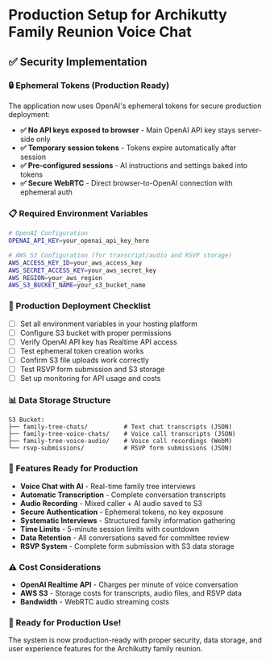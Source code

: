 # Production Setup for Archikutty Family Reunion Voice Chat

## ✅ Security Implementation

### 🔒 Ephemeral Tokens (Production Ready)
The application now uses OpenAI's ephemeral tokens for secure production deployment:

- **✅ No API keys exposed to browser** - Main OpenAI API key stays server-side only
- **✅ Temporary session tokens** - Tokens expire automatically after session
- **✅ Pre-configured sessions** - AI instructions and settings baked into tokens
- **✅ Secure WebRTC** - Direct browser-to-OpenAI connection with ephemeral auth

### 📋 Required Environment Variables

```bash
# OpenAI Configuration
OPENAI_API_KEY=your_openai_api_key_here

# AWS S3 Configuration (for transcript/audio and RSVP storage)
AWS_ACCESS_KEY_ID=your_aws_access_key
AWS_SECRET_ACCESS_KEY=your_aws_secret_key
AWS_REGION=your_aws_region
AWS_S3_BUCKET_NAME=your_s3_bucket_name
```

### 🚀 Production Deployment Checklist

- [ ] Set all environment variables in your hosting platform
- [ ] Configure S3 bucket with proper permissions
- [ ] Verify OpenAI API key has Realtime API access
- [ ] Test ephemeral token creation works
- [ ] Confirm S3 file uploads work correctly
- [ ] Test RSVP form submission and S3 storage
- [ ] Set up monitoring for API usage and costs

### 📊 Data Storage Structure

```
S3 Bucket:
├── family-tree-chats/          # Text chat transcripts (JSON)
├── family-tree-voice-chats/    # Voice call transcripts (JSON)
├── family-tree-voice-audio/    # Voice call recordings (WebM)
└── rsvp-submissions/           # RSVP form submissions (JSON)
```

### 🔧 Features Ready for Production

- **Voice Chat with AI** - Real-time family tree interviews
- **Automatic Transcription** - Complete conversation transcripts
- **Audio Recording** - Mixed caller + AI audio saved to S3
- **Secure Authentication** - Ephemeral tokens, no key exposure
- **Systematic Interviews** - Structured family information gathering
- **Time Limits** - 5-minute session limits with countdown
- **Data Retention** - All conversations saved for committee review
- **RSVP System** - Complete form submission with S3 data storage

### ⚠️ Cost Considerations

- **OpenAI Realtime API** - Charges per minute of voice conversation
- **AWS S3** - Storage costs for transcripts, audio files, and RSVP data
- **Bandwidth** - WebRTC audio streaming costs

### 🎯 Ready for Production Use!

The system is now production-ready with proper security, data storage, and user experience features for the Archikutty family reunion. 